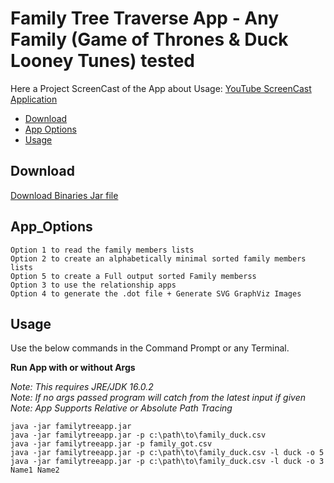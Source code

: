 # Family Tree Traverse App - Any Family (Game of Thrones & Duck Looney Tunes) tested

Here a Project ScreenCast of the App about Usage: [YouTube ScreenCast Application](https://youtu.be/Uo_C_LJLYE0)

<!-- TOC depthFrom:2 depthTo:6 withLinks:1 updateOnSave:1 orderedList:0 -->

- [Download](#download)
- [App Options](#app_options)
- [Usage](#usage)

<!-- /TOC -->

## Download

[Download Binaries Jar file](https://github.com/JotunMichael/Data-Structures-Algorithms/releases/tag/v0.1)

## App_Options

```
Option 1 to read the family members lists
Option 2 to create an alphabetically minimal sorted family members lists
Option 5 to create a Full output sorted Family memberss
Option 3 to use the relationship apps
Option 4 to generate the .dot file + Generate SVG GraphViz Images
```

## Usage

Use the below commands in the Command Prompt or any Terminal.

**Run App with or without Args**

*Note: This requires JRE/JDK 16.0.2*\
*Note: If no args passed program will catch from the latest input if given*\
*Note: App Supports Relative or Absolute Path Tracing*

```
java -jar familytreeapp.jar
java -jar familytreeapp.jar -p c:\path\to\family_duck.csv
java -jar familytreeapp.jar -p family_got.csv
java -jar familytreeapp.jar -p c:\path\to\family_duck.csv -l duck -o 5
java -jar familytreeapp.jar -p c:\path\to\family_duck.csv -l duck -o 3 Name1 Name2
```
